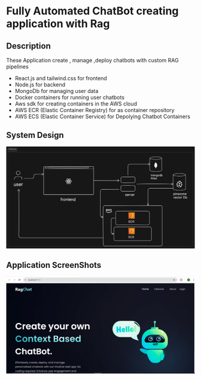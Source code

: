 # Fully Automated ChatBot creating application with Rag

## Description

These Application create , manage ,deploy chatbots with custom RAG pipelines 
- React.js and tailwind.css for frontend
- Node.js for backend
- MongoDb for managing user data
- Docker containers for running user chatbots
- Aws sdk for creating containers in the AWS cloud
- AWS ECR (Elastic Container Registry) for as container repository
- AWS ECS (Elastic Container Service) for Depolying Chatbot Containers

## System Design
![Alt text](https://github.com/Manohar-1-2/chatbot-RAG-/blob/main/images/artitecture.png)

## Application ScreenShots
![Alt text](https://github.com/Manohar-1-2/chatbot-RAG-/blob/main/images/Capture1.PNG)

